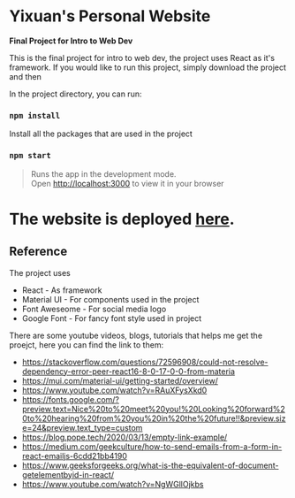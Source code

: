 
# Yixuan's Personal Website 
**Final Project for Intro to Web Dev**

 This is the final project for intro to web dev, the project uses React as it's framework. If you would like to run this project, simply download the project and then

In the project directory, you can run:
### `npm install`
Install all the packages that are used in the project
### `npm start`
> Runs the app in the development mode.\
Open [http://localhost:3000](http://localhost:3000) to view it in your browser

# The website is deployed [here](https://yixuan.on.fleek.co/).

## Reference

The project uses

* React - As framework
* Material UI - For components used in the project
* Font Aweseome - For social media logo
* Google Font - For fancy font style used in project

There are some youtube videos, blogs, tutorials that helps me get the proejct, here you can find the link to them: 

* https://stackoverflow.com/questions/72596908/could-not-resolve-dependency-error-peer-react16-8-0-17-0-0-from-materia
* https://mui.com/material-ui/getting-started/overview/
* https://www.youtube.com/watch?v=RAuXFysXkd0
* https://fonts.google.com/?preview.text=Nice%20to%20meet%20you!%20Looking%20forward%20to%20hearing%20from%20you%20in%20the%20future!!&preview.size=24&preview.text_type=custom
* https://blog.pope.tech/2020/03/13/empty-link-example/
* https://medium.com/geekculture/how-to-send-emails-from-a-form-in-react-emailjs-6cdd21bb4190
* https://www.geeksforgeeks.org/what-is-the-equivalent-of-document-getelementbyid-in-react/
* https://www.youtube.com/watch?v=NgWGllOjkbs




